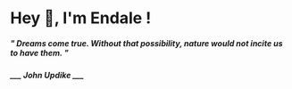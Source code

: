 <h1 title="head"> Hey 👋, I'm Endale !</h1>

**<h5><i>" Dreams come true. Without that possibility, nature would not incite us to have them. "</i></h5>**

*<b>___ John Updike ___</b>*
